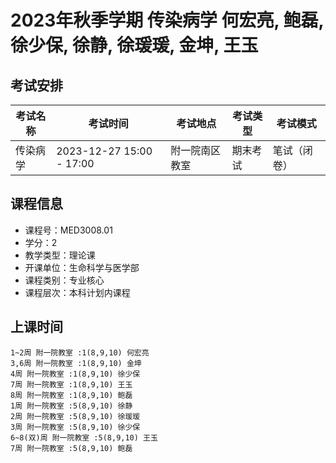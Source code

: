 # 2023年秋季学期 传染病学 何宏亮, 鲍磊, 徐少保, 徐静, 徐瑗瑗, 金坤, 王玉




## 考试安排

| 考试名称 | 考试时间 | 考试地点 | 考试类型 | 考试模式 |
| -------- | -------- | -------- | -------- | -------- |
| 传染病学 | 2023-12-27 15:00 - 17:00 | 附一院南区教室 | 期末考试 | 笔试（闭卷） |





## 课程信息

- 课程号：MED3008.01
- 学分：2
- 教学类型：理论课
- 开课单位：生命科学与医学部
- 课程类别：专业核心
- 课程层次：本科计划内课程

## 上课时间

```
1~2周 附一院教室 :1(8,9,10) 何宏亮
3,6周 附一院教室 :1(8,9,10) 金坤
4周 附一院教室 :1(8,9,10) 徐少保
7周 附一院教室 :1(8,9,10) 王玉
8周 附一院教室 :1(8,9,10) 鲍磊
1周 附一院教室 :5(8,9,10) 徐静
2周 附一院教室 :5(8,9,10) 徐瑗瑗
3周 附一院教室 :5(8,9,10) 徐少保
6~8(双)周 附一院教室 :5(8,9,10) 王玉
7周 附一院教室 :5(8,9,10) 鲍磊
```

